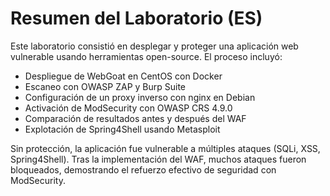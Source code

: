 # Resumen del Laboratorio (ES)

Este laboratorio consistió en desplegar y proteger una aplicación web vulnerable usando herramientas open-source. El proceso incluyó:
- Despliegue de WebGoat en CentOS con Docker
- Escaneo con OWASP ZAP y Burp Suite
- Configuración de un proxy inverso con nginx en Debian
- Activación de ModSecurity con OWASP CRS 4.9.0
- Comparación de resultados antes y después del WAF
- Explotación de Spring4Shell usando Metasploit

Sin protección, la aplicación fue vulnerable a múltiples ataques (SQLi, XSS, Spring4Shell). Tras la implementación del WAF, muchos ataques fueron bloqueados, demostrando el refuerzo efectivo de seguridad con ModSecurity.
